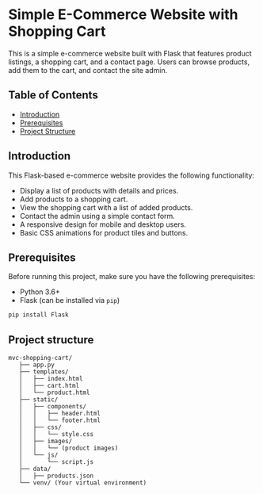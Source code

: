 # Simple E-Commerce Website with Shopping Cart

This is a simple e-commerce website built with Flask that features product listings, a shopping cart, and a contact page. Users can browse products, add them to the cart, and contact the site admin.

## Table of Contents

- [Introduction](#introduction)
- [Prerequisites](#prerequisites)
- [Project Structure](#project-structure)

## Introduction

This Flask-based e-commerce website provides the following functionality:

- Display a list of products with details and prices.
- Add products to a shopping cart.
- View the shopping cart with a list of added products.
- Contact the admin using a simple contact form.
- A responsive design for mobile and desktop users.
- Basic CSS animations for product tiles and buttons.

## Prerequisites

Before running this project, make sure you have the following prerequisites:

- Python 3.6+
- Flask (can be installed via `pip`)

```bash
pip install Flask
```

## Project structure
```
mvc-shopping-cart/
   ├── app.py
   ├── templates/
   │   ├── index.html
   │   ├── cart.html
   │   └── product.html
   ├── static/
   │   ├── components/
   │   │   ├── header.html
   │   │   └── footer.html
   │   ├── css/
   │   │   └── style.css
   │   ├── images/
   │   │   └── (product images)
   │   └── js/
   │       └── script.js
   ├── data/
   │   ├── products.json
   └── venv/ (Your virtual environment)
```